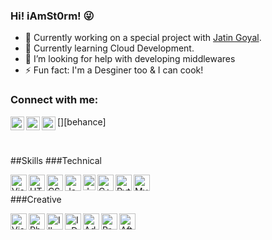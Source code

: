 
### Hi! iAmSt0rm! :stuck_out_tongue_winking_eye:

<!--
**iAmSt0rm/iAmSt0rm** is a ✨ _special_ ✨ repository because its `README.md` (this file) appears on your GitHub profile.
-->

- 🔭 Currently working on a special project with [Jatin Goyal](https://github.com/Jatin1o1).
- 🌱 Currently learning Cloud Development.
- 🤔 I’m looking for help with developing middlewares
- ⚡ Fun fact: I'm a Desginer too & I can cook!

### Connect with me:

<!--[<img align="left" alt="codeSTACKr.com" width="22px" src="https://raw.githubusercontent.com/iconic/open-iconic/master/svg/globe.svg" />][website]
[<img align="left" alt="codeSTACKr | YouTube" width="22px" src="https://cdn.jsdelivr.net/npm/simple-icons@v3/icons/youtube.svg" />][youtube]
[<img align="left" alt="codeSTACKr | Twitter" width="22px" src="https://cdn.jsdelivr.net/npm/simple-icons@3.3.0/icons/twitter.svg" />][twitter]-->
[<img align="left" alt="iAmSt0rm | LinkedIn" width="22px" src="https://cdn.jsdelivr.net/npm/simple-icons@3.3.0/icons/linkedin.svg" />][linkedin]
[<img align="left" alt="codeSTACKr | Instagram" width="22px" src="https://cdn.jsdelivr.net/npm/simple-icons@3.3.0/icons/instagram.svg" />][instagram]
[<img align="left" alt="iAmSt0rm | Instagram" width="22px" src="https://cdn.jsdelivr.net/npm/simple-icons@3.3.0/icons/behance.svg" />][behance]

<br />

##Skills
###Technical

[<img align="left" title="Visual Studio Code" alt="Visual Studio Code" width="26px" src="https://cdn.jsdelivr.net/npm/simple-icons@3.3.0/icons/visualstudiocode.svg" />](#)
[<img align="left" title="HTML5" alt="HTML5" width="26px" src="https://cdn.jsdelivr.net/npm/simple-icons@3.3.0/icons/html5.svg" />](#)
[<img align="left" title="CSS3" alt="CSS3" width="26px" src="https://cdn.jsdelivr.net/npm/simple-icons@3.3.0/icons/css3.svg" />](#)
[<img align="left" title="JavaScript" alt="JavaScript" width="26px" src="https://cdn.jsdelivr.net/npm/simple-icons@3.3.0/icons/javascript.svg" />](#)
[<img align="left" title="JavaScript" alt="JavaScript" height="25px" width="20px" src="https://img.icons8.com/ios-filled/50/000000/vertical-line.png" />](#)
[<img align="left" title="C++" alt="C++" alt="C++" width="26px" src="https://cdn.jsdelivr.net/npm/simple-icons@3.3.0/icons/cplusplus.svg" />](#)
[<img align="left" title="Python" alt="Python" width="26px" src="https://cdn.jsdelivr.net/npm/simple-icons@3.3.0/icons/python.svg" />](#)
[<img align="left" title="MySQL" alt="MySQL" width="26px" src="https://cdn.jsdelivr.net/npm/simple-icons@3.3.0/icons/mysql.svg" />](#)

<br/>

###Creative

[<img align="left" title="Lightroom" alt="Visual Studio Code" width="26px" src="https://cdn.jsdelivr.net/npm/simple-icons@3.3.0/icons/adobelightroomclassic.svg" />](#)
[<img align="left" title="Photoshop" alt="Photoshop" width="26px" src="https://cdn.jsdelivr.net/npm/simple-icons@3.3.0/icons/adobephotoshop.svg" />](#)
[<img align="left" title="Illustrator" alt="Illustrator" width="26px" src="https://cdn.jsdelivr.net/npm/simple-icons@3.3.0/icons/adobeillustrator.svg" />](#)
[<img align="left" title="InDesign" alt="InDesign" width="26px" src="https://cdn.jsdelivr.net/npm/simple-icons@3.3.0/icons/adobeindesign.svg" />](#)
[<img align="left" title="Adobe Xd" alt="Adobe Xd" width="26px" src="https://cdn.jsdelivr.net/npm/simple-icons@3.3.0/icons/adobexd.svg" />](#)
[<img align="left" title="Premier Pro" alt="Premier Pro" width="26px" src="https://cdn.jsdelivr.net/npm/simple-icons@3.3.0/icons/adobepremierepro.svg" />](#)
[<img align="left" title="After Effects" alt="After Effects" width="26px" src="https://cdn.jsdelivr.net/npm/simple-icons@3.3.0/icons/adobeaftereffects.svg" />](#)

[linkedin]:https://www.linkedin.com/in/paraskrv/
[instagram]:https://www.instagram.com/i_am_paras7/
